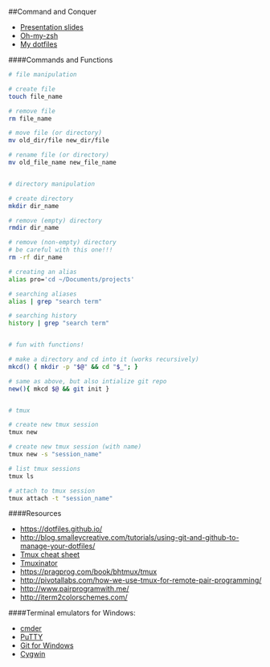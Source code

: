 ##Command and Conquer
- [Presentation slides](https://jonoliver.github.io/command-and-conquer/)
- [Oh-my-zsh](https://github.com/robbyrussell/oh-my-zsh)
- [My dotfiles](https://github.com/jonoliver/dotfiles)

####Commands and Functions
```bash
# file manipulation

# create file
touch file_name

# remove file
rm file_name

# move file (or directory)
mv old_dir/file new_dir/file

# rename file (or directory)
mv old_file_name new_file_name


# directory manipulation

# create directory
mkdir dir_name

# remove (empty) directory
rmdir dir_name

# remove (non-empty) directory
# be careful with this one!!!
rm -rf dir_name

# creating an alias
alias pro='cd ~/Documents/projects'

# searching aliases
alias | grep "search term"

# searching history
history | grep "search term"


# fun with functions!

# make a directory and cd into it (works recursively)
mkcd() { mkdir -p "$@" && cd "$_"; }

# same as above, but also intialize git repo
new(){ mkcd $@ && git init }


# tmux

# create new tmux session
tmux new

# create new tmux session (with name)
tmux new -s "session_name"

# list tmux sessions
tmux ls

# attach to tmux session
tmux attach -t "session_name"

```


####Resources
- https://dotfiles.github.io/
- http://blog.smalleycreative.com/tutorials/using-git-and-github-to-manage-your-dotfiles/
- [Tmux cheat sheet](https://gist.github.com/MohamedAlaa/2961058)
- [Tmuxinator](https://github.com/tmuxinator/tmuxinator)
- https://pragprog.com/book/bhtmux/tmux
- http://pivotallabs.com/how-we-use-tmux-for-remote-pair-programming/
- http://www.pairprogramwith.me/
- http://iterm2colorschemes.com/

####Terminal emulators for Windows:
- [cmder](http://cmder.net/)
- [PuTTY](http://www.putty.org/)
- [Git for Windows](https://git-scm.com/downloads)
- [Cygwin](https://www.cygwin.com/)
